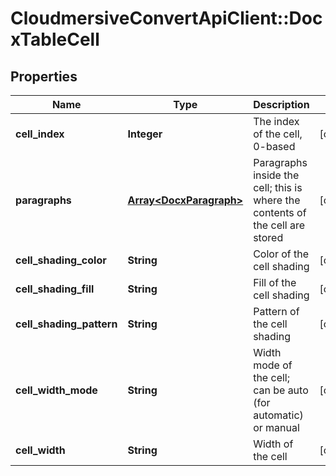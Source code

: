 # CloudmersiveConvertApiClient::DocxTableCell

## Properties
Name | Type | Description | Notes
------------ | ------------- | ------------- | -------------
**cell_index** | **Integer** | The index of the cell, 0-based | [optional] 
**paragraphs** | [**Array&lt;DocxParagraph&gt;**](DocxParagraph.md) | Paragraphs inside the cell; this is where the contents of the cell are stored | [optional] 
**cell_shading_color** | **String** | Color of the cell shading | [optional] 
**cell_shading_fill** | **String** | Fill of the cell shading | [optional] 
**cell_shading_pattern** | **String** | Pattern of the cell shading | [optional] 
**cell_width_mode** | **String** | Width mode of the cell; can be auto (for automatic) or manual | [optional] 
**cell_width** | **String** | Width of the cell | [optional] 


